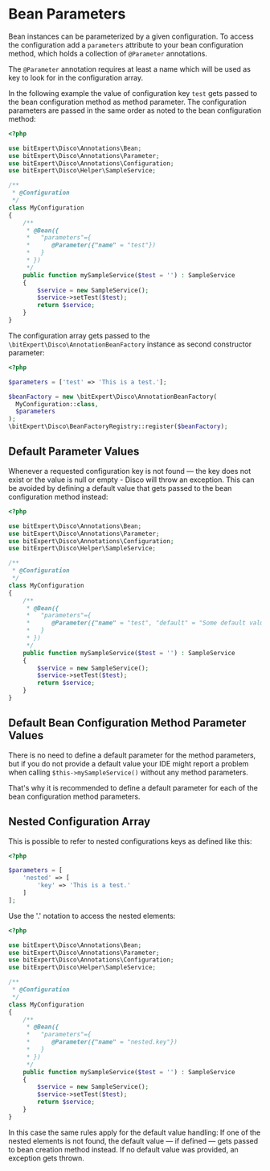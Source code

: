 # Bean Parameters

Bean instances can be parameterized by a given configuration. To access the configuration add a `parameters` attribute to your bean configuration method, which holds a collection of `@Parameter` annotations.

The `@Parameter` annotation requires at least a name which will be used as key to look for in the configuration array.

In the following example the value of configuration key `test` gets passed to the bean configuration method as method parameter. The configuration parameters are passed in the same order as noted to the bean configuration method:

```php
<?php

use bitExpert\Disco\Annotations\Bean;
use bitExpert\Disco\Annotations\Parameter;
use bitExpert\Disco\Annotations\Configuration;
use bitExpert\Disco\Helper\SampleService;

/**
 * @Configuration
 */
class MyConfiguration
{
    /**
     * @Bean({
     *   "parameters"={
     *      @Parameter({"name" = "test"})
     *   }
     * })
     */
    public function mySampleService($test = '') : SampleService
    {
        $service = new SampleService();
        $service->setTest($test);
        return $service;
    }
}
```

The configuration array gets passed to the `\bitExpert\Disco\AnnotationBeanFactory` instance as second constructor parameter:

```php
<?php

$parameters = ['test' => 'This is a test.'];

$beanFactory = new \bitExpert\Disco\AnnotationBeanFactory(
  MyConfiguration::class,
  $parameters
);
\bitExpert\Disco\BeanFactoryRegistry::register($beanFactory);
```

## Default Parameter Values

Whenever a requested configuration key is not found — the key does not exist or the value is null or empty - Disco will throw an exception. This can be avoided by defining a default value that gets passed to the bean configuration method instead:

```php
<?php

use bitExpert\Disco\Annotations\Bean;
use bitExpert\Disco\Annotations\Parameter;
use bitExpert\Disco\Annotations\Configuration;
use bitExpert\Disco\Helper\SampleService;

/**
 * @Configuration
 */
class MyConfiguration
{
    /**
     * @Bean({
     *   "parameters"={
     *      @Parameter({"name" = "test", "default" = "Some default value"})
     *   }
     * })
     */
    public function mySampleService($test = '') : SampleService
    {
        $service = new SampleService();
        $service->setTest($test);
        return $service;
    }
}
```

## Default Bean Configuration Method Parameter Values

There is no need to define a default parameter for the method parameters, but if you do not provide a default value your IDE might report a problem when calling `$this->mySampleService()` without any method parameters. 

That's why it is recommended to define a default parameter for each of the bean configuration method parameters.

## Nested Configuration Array

This is possible to refer to nested configurations keys as defined like this:

```php
<?php

$parameters = [
    'nested' => [
        'key' => 'This is a test.'
    ]
];

```

Use the '.' notation to access the nested elements:

```php
<?php

use bitExpert\Disco\Annotations\Bean;
use bitExpert\Disco\Annotations\Parameter;
use bitExpert\Disco\Annotations\Configuration;
use bitExpert\Disco\Helper\SampleService;

/**
 * @Configuration
 */
class MyConfiguration
{
    /**
     * @Bean({
     *   "parameters"={
     *      @Parameter({"name" = "nested.key"})
     *   }
     * })
     */
    public function mySampleService($test = '') : SampleService
    {
        $service = new SampleService();
        $service->setTest($test);
        return $service;
    }
}
```

In this case the same rules apply for the default value handling: If one  of the nested elements is not found, the default value — if defined — gets passed to bean creation method instead. If no default value was provided, an exception gets thrown.
